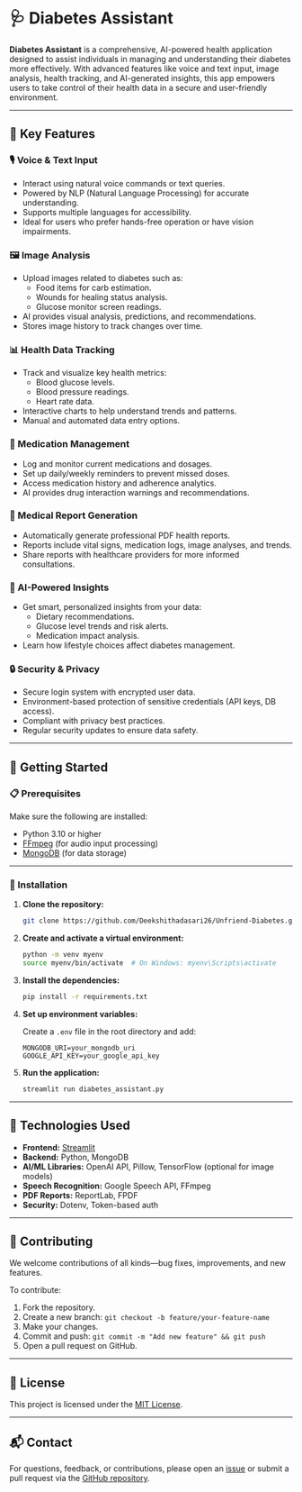 # 🩺 Diabetes Assistant

**Diabetes Assistant** is a comprehensive, AI-powered health application designed to assist individuals in managing and understanding their diabetes more effectively. With advanced features like voice and text input, image analysis, health tracking, and AI-generated insights, this app empowers users to take control of their health data in a secure and user-friendly environment.

---

## 🌟 Key Features

### 🎙️ Voice & Text Input
- Interact using natural voice commands or text queries.
- Powered by NLP (Natural Language Processing) for accurate understanding.
- Supports multiple languages for accessibility.
- Ideal for users who prefer hands-free operation or have vision impairments.

### 🖼️ Image Analysis
- Upload images related to diabetes such as:
  - Food items for carb estimation.
  - Wounds for healing status analysis.
  - Glucose monitor screen readings.
- AI provides visual analysis, predictions, and recommendations.
- Stores image history to track changes over time.

### 📊 Health Data Tracking
- Track and visualize key health metrics:
  - Blood glucose levels.
  - Blood pressure readings.
  - Heart rate data.
- Interactive charts to help understand trends and patterns.
- Manual and automated data entry options.

### 💊 Medication Management
- Log and monitor current medications and dosages.
- Set up daily/weekly reminders to prevent missed doses.
- Access medication history and adherence analytics.
- AI provides drug interaction warnings and recommendations.

### 📄 Medical Report Generation
- Automatically generate professional PDF health reports.
- Reports include vital signs, medication logs, image analyses, and trends.
- Share reports with healthcare providers for more informed consultations.

### 🧠 AI-Powered Insights
- Get smart, personalized insights from your data:
  - Dietary recommendations.
  - Glucose level trends and risk alerts.
  - Medication impact analysis.
- Learn how lifestyle choices affect diabetes management.

### 🔒 Security & Privacy
- Secure login system with encrypted user data.
- Environment-based protection of sensitive credentials (API keys, DB access).
- Compliant with privacy best practices.
- Regular security updates to ensure data safety.

---

## 🚀 Getting Started

### 📋 Prerequisites

Make sure the following are installed:
- Python 3.10 or higher
- [FFmpeg](https://ffmpeg.org/) (for audio input processing)
- [MongoDB](https://www.mongodb.com/) (for data storage)

---

### 🔧 Installation

1. **Clone the repository:**
   ```bash
   git clone https://github.com/Deekshithadasari26/Unfriend-Diabetes.git
   ```

2. **Create and activate a virtual environment:**
   ```bash
   python -m venv myenv
   source myenv/bin/activate  # On Windows: myenv\Scripts\activate
   ```

3. **Install the dependencies:**
   ```bash
   pip install -r requirements.txt
   ```

4. **Set up environment variables:**

   Create a `.env` file in the root directory and add:
   ```env
   MONGODB_URI=your_mongodb_uri
   GOOGLE_API_KEY=your_google_api_key
   ```

5. **Run the application:**
   ```bash
   streamlit run diabetes_assistant.py
   ```

---

## 🧪 Technologies Used

- **Frontend:** [Streamlit](https://streamlit.io/)
- **Backend:** Python, MongoDB
- **AI/ML Libraries:** OpenAI API, Pillow, TensorFlow (optional for image models)
- **Speech Recognition:** Google Speech API, FFmpeg
- **PDF Reports:** ReportLab, FPDF
- **Security:** Dotenv, Token-based auth

---

## 🤝 Contributing

We welcome contributions of all kinds—bug fixes, improvements, and new features.

To contribute:
1. Fork the repository.
2. Create a new branch: `git checkout -b feature/your-feature-name`
3. Make your changes.
4. Commit and push: `git commit -m "Add new feature" && git push`
5. Open a pull request on GitHub.

---

## 📜 License

This project is licensed under the [MIT License](LICENSE).

---

## 📬 Contact

For questions, feedback, or contributions, please open an [issue](https://github.com/kashishgidwani/diabetes_unfriend/issues) or submit a pull request via the [GitHub repository](https://github.com/kashishgidwani/diabetes_unfriend).

